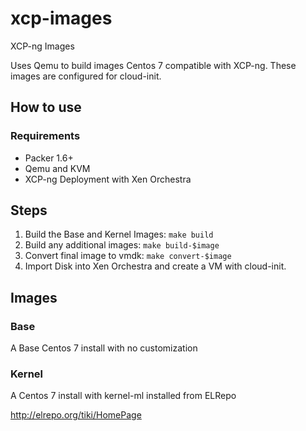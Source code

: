 # xcp-images
XCP-ng Images

Uses Qemu to build images Centos 7 compatible with XCP-ng. These images are configured 
for cloud-init.

## How to use

### Requirements

* Packer 1.6+
* Qemu and KVM
* XCP-ng Deployment with Xen Orchestra

## Steps

1. Build the Base and Kernel Images: `make build`
1. Build any additional images: `make build-$image`
1. Convert final image to vmdk: `make convert-$image`
1. Import Disk into Xen Orchestra and create a VM with cloud-init.

## Images

### Base

A Base Centos 7 install with no customization

### Kernel

A Centos 7 install with kernel-ml installed from ELRepo

http://elrepo.org/tiki/HomePage

